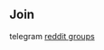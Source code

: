 
<h2>
  Join
</h2>

<div class="links_container">
  <a class="links">
    <i class="fab fa-telegram"></i>
    telegram
  </a>
  <a class="links" target="_blank" href="https://www.reddit.com/r/MLEVN/">
    <i class="fab fa-reddit"></i>
    reddit
  </a>
  <a class="links" target="_blank" href="https://groups.google.com/forum/#!forum/mlevn">
    <i class="fas fa-envelope"></i>
    groups
  </a>
</div>
